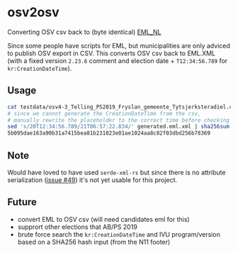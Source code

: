 # osv2osv
Converting OSV csv back to (byte identical) [EML_NL](https://www.kiesraad.nl/verkiezingen/osv-en-eml/eml-standaard)

Since some people have scripts for EML, but municipalities are only adviced to publish OSV export in CSV.
This converts OSV csv back to EML.XML (with a fixed version `2.23.6` comment and election date + `T12:34:56.789` for `kr:CreationDateTime`).

## Usage
```bash
cat testdata/osv4-3_Telling_PS2019_Fryslan_gemeente_Tytsjerksteradiel.csv | cargo run > generated.eml.xml
# since we cannot generate the CreationDateTime from the csv,
# manually rewrite the placeholder to the correct time before checking the sha256hash
sed 's/20T12:34:56.789/21T06:57:22.834/' generated.eml.xml | sha256sum
5b095dae163a90b31a7415bea81b231823e01ae1024aa8c82f03dbd256b78369
```

## Note
Would have loved to have used `serde-xml-rs` but since there is no attribute serialization ([issue #49](https://github.com/RReverser/serde-xml-rs/issues/49)) it's not yet usable for this project.

## Future
- convert EML to OSV csv (will need candidates eml for this)
- supprort other elections that AB/PS 2019
- brute force search the `kr:CreationDateTime` and IVU program/version based on a SHA256 hash input (from the N11 footer)